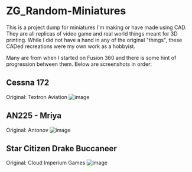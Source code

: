 # ZG_Random-Miniatures
This is a project dump for miniatures I'm making or have made using CAD. They are all replicas of video game and real world things meant for 3D printing. While I did not have a hand in any of the original "things", these CADed recreations were my own work as a hobbyist.

Many are from when I started on Fusion 360 and there is some hint of progression between them. Below are screenshots in order:

## Cessna 172
Original: Textron Aviation
![image](https://github.com/ZachG1339/ZG_Random-Miniatures/assets/121523537/ec025d4a-72e9-47d7-8f88-f4056d11033f)

## AN225 - Mriya
Original: Antonov 
![image](https://github.com/ZachG1339/ZG_Random-Miniatures/assets/121523537/35bf7d23-e009-4b1d-9a0d-05bff906fd41)

## Star Citizen Drake Buccaneer
Original: Cloud Imperium Games 
![image](https://github.com/ZachG1339/ZG_Random-Miniatures/assets/121523537/5cfd4ef1-02b1-4808-aef2-d56dabe513d8)

